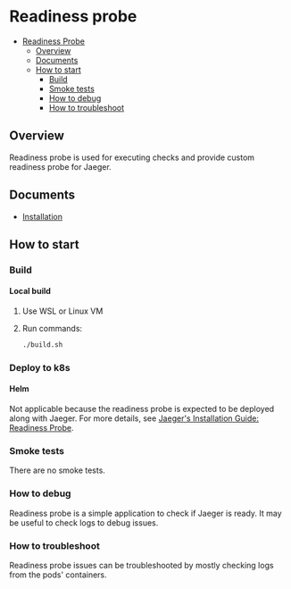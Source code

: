 # Readiness probe

* [Readiness Probe](#readiness-probe)
  * [Overview](#overview)
  * [Documents](#documents)
  * [How to start](#how-to-start)
    * [Build](#build)
    * [Smoke tests](#smoke-tests)
    * [How to debug](#how-to-debug)
    * [How to troubleshoot](#how-to-troubleshoot)

## Overview

Readiness probe is used for executing checks and provide custom readiness probe for Jaeger.

## Documents

* [Installation](/docs/installation.md)

## How to start

### Build

#### Local build

1. Use WSL or Linux VM
2. Run commands:

    ```bash
    ./build.sh
    ```

### Deploy to k8s

#### Helm

Not applicable because the readiness probe is expected to be deployed along with Jaeger.
For more details, see [Jaeger's Installation Guide: Readiness Probe](/docs/installation.md#readiness-probe).

### Smoke tests

There are no smoke tests.

### How to debug

Readiness probe is a simple application to check if Jaeger is ready. It may be useful to check logs to debug issues.

### How to troubleshoot

Readiness probe issues can be troubleshooted by mostly checking logs from the pods' containers.
